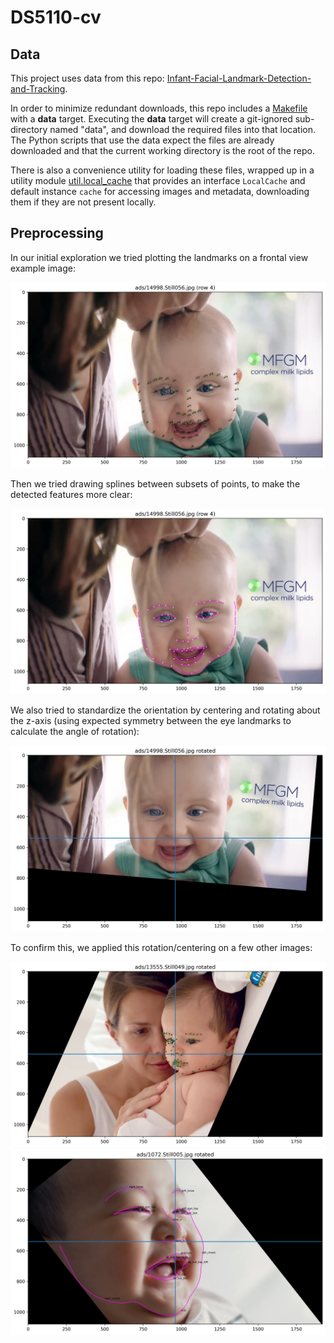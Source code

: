 # DS5110-cv

## Data

This project uses data from this repo: [Infant-Facial-Landmark-Detection-and-Tracking](https://github.com/ostadabbas/Infant-Facial-Landmark-Detection-and-Tracking).

In order to minimize redundant downloads, this repo includes a [Makefile](Makefile) with a **data** target. Executing the **data** target will create a git-ignored sub-directory named "data", and download the required files into that location. The Python scripts that use the data expect the files are already downloaded and that the current working directory is the root of the repo.

There is also a convenience utility for loading these files, wrapped up in a utility module [util.local_cache](src/util/local_cache.py) that provides an interface `LocalCache` and default instance `cache` for accessing images and metadata, downloading them if they are not present locally.

## Preprocessing

In our initial exploration we tried plotting the landmarks on a frontal view example image:

<img src="figs/images/ads/14998.Still056.jpg_scatternum.png" width=600>

Then we tried drawing splines between subsets of points, to make the detected features more clear:

<img src="figs/images/ads/14998.Still056.jpg_spline.png" width=600>

We also tried to standardize the orientation by centering and rotating about the z-axis (using expected symmetry between the eye landmarks to calculate the angle of rotation):

<img src="figs/images/ads/14998.Still056.jpg_rotated.png" width=600>

To confirm this, we applied this rotation/centering on a few other images:

<img src="figs/images/ads/13555.Still049.jpg_scatter_rotated.png" width=600>
<img src="figs/images/ads/1072.Still005.jpg_splinelabel_rotated.png" width=600>
